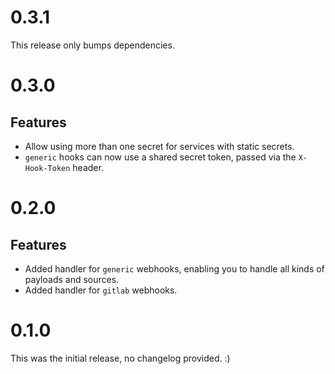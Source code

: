 # 0.3.1

This release only bumps dependencies.

# 0.3.0

## Features
* Allow using more than one secret for services with static secrets.
* `generic` hooks can now use a shared secret token, passed via the `X-Hook-Token` header.

# 0.2.0

## Features
* Added handler for `generic` webhooks, enabling you to handle all kinds of payloads and sources.
* Added handler for `gitlab` webhooks.

# 0.1.0

This was the initial release, no changelog provided. :)
